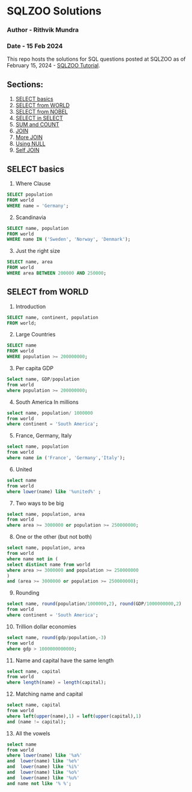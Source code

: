 # SQLZOO Solutions

### Author - Rithvik Mundra

### Date - 15 Feb 2024

This repo hosts the solutions for SQL questions posted at SQLZOO as of February 15, 2024 - [SQLZOO Tutorial](http://sqlzoo.net/wiki/SQL_Tutorial).  

## Sections:
1. [SELECT basics](#select-basics)
2. [SELECT from WORLD](#select-from-world)
3. [SELECT from NOBEL](#select-from-nobel)
4. [SELECT in SELECT](#select-in-select)
5. [SUM and COUNT](#sum-and-count)
6. [JOIN](#join)
7. [More JOIN](#more-join)
8. [Using NULL](#using-null)
9. [Self JOIN](#self-join)

## SELECT basics

1. Where Clause
```sql
SELECT population 
FROM world
WHERE name = 'Germany';
```
2. Scandinavia
```sql
SELECT name, population 
FROM world
WHERE name IN ('Sweden', 'Norway', 'Denmark');
```
3. Just the right size
```sql
SELECT name, area 
FROM world
WHERE area BETWEEN 200000 AND 250000;
```

## SELECT from WORLD
1. Introduction
```sql
SELECT name, continent, population 
FROM world;
```
2. Large Countries
```sql
SELECT name 
FROM world
WHERE population >= 200000000;
```
3. Per capita GDP
```sql
Select name, GDP/population
from world
where population >= 200000000;
```
4. South America In millions
```sql
select name, population/ 1000000
from world
where continent = 'South America';
```
5. France, Germany, Italy
```sql
select name, population 
from world
where name in ('France', 'Germany','Italy');
```
6. United
```sql
select name
from world
where lower(name) like '%united%' ;
```
7. Two ways to be big
```sql
select name, population, area
from world
where area >= 3000000 or population >= 250000000;
```
8. One or the other (but not both)
```sql
select name, population, area
from world
where name not in (
select distinct name from world
where area >= 3000000 and population >= 250000000
) 
and (area >= 3000000 or population >= 250000000);
```
9. Rounding
```sql
select name, round(population/1000000,2), round(GDP/1000000000,2)
from world
where continent = 'South America';
```
10. Trillion dollar economies
```sql
select name, round(gdp/population,-3)
from world
where gdp > 1000000000000;
```
11. Name and capital have the same length
```sql
select name, capital
from world
where length(name) = length(capital);
```
12. Matching name and capital
```sql
select name, capital
from world 
where left(upper(name),1) = left(upper(capital),1)
and (name != capital);
```
13. All the vowels

```sql
select name
from world
where lower(name) like '%a%' 
and  lower(name) like '%e%' 
and  lower(name) like '%i%' 
and  lower(name) like '%o%' 
and  lower(name) like '%u%'
and name not like '% %';
```
